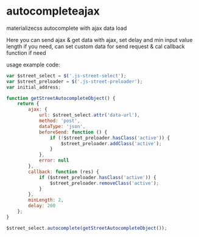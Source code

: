 # autocompleteajax
materializecss autocomplete with ajax data load

Here you can send ajax & get data with ajax, set delay and min input value length if you need, can set custom data for send request & cal callback function if need

usage example code:

```js
var $street_select = $('.js-street-select');
var $street_preloader = $('.js-street-preloader');
var initial_address;

function getStreetAutocompleteObject() {
    return {
        ajax: {
            url: $street_select.attr('data-url'),
            method: 'post',
            dataType: 'json',
            beforeSend: function () {
                if (!$street_preloader.hasClass('active')) {
                    $street_preloader.addClass('active');
                }
            },
            error: null
        },
        callback: function (res) {
            if ($street_preloader.hasClass('active')) {
                $street_preloader.removeClass('active');
            }
        },
        minLength: 2,
        delay: 200
    };
}

$street_select.autocomplete(getStreetAutocompleteObject());
```
